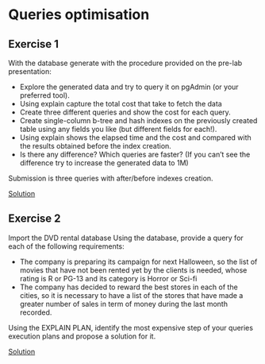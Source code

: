 # Queries optimisation
## Exercise 1
With the database generate with the procedure provided on the pre-lab presentation:
- Explore the generated data and try to query it on pgAdmin (or your preferred tool).
- Using explain capture the total cost that take to fetch the data
- Create three different queries and show the cost for each query.
- Create single-column b-tree and hash indexes on the previously created table using any fields you like (but different fields for each!).
- Using explain shows the elapsed time and the cost and compared with the results obtained before the index creation.
- Is there any difference? Which queries are faster? (If you can’t see the difference try to increase the generated data to 1M)

Submission is three queries with after/before indexes creation.

[Solution](./ex1.sql)

## Exercise 2
Import the DVD rental database
Using the database, provide a query for each of the following requirements: 
- The company is preparing its campaign for next Halloween, so the list of movies that have not been rented yet by the clients is needed, whose rating is R or PG-13 and its category is Horror or Sci-fi
- The company has decided to reward the best stores in each of the cities, so it is necessary to have a list of the stores that have made a greater number of sales in term of money during the last month recorded.

Using the EXPLAIN PLAN, identify the most expensive step of your queries execution plans and propose a solution for it.

[Solution](./ex2.sql)
